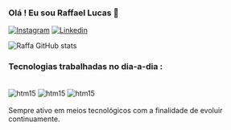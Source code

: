 

### Olá ! Eu sou Raffael Lucas 🤙

[![Instagram](https://img.shields.io/badge/Instagram-E4405F?style=for-the-badge&logo=instagram&logoColor=white)](https://instagram.com/raffaelucasss)
[![Linkedin](https://img.shields.io/badge/LinkedIn-0077B5?style=for-the-badge&logo=linkedin&logoColor=white)](https://www.linkedin.com/in/raffael-lucas-125839270/)

![Raffa GitHub stats](https://github-readme-stats.vercel.app/api?username=raffaellucass&show_icons=true&theme=tokyonight)

### Tecnologias trabalhadas no dia-a-dia :

<div style="display: inline_block"><br/>
    <img align="center" alt="htm15" src="https://img.shields.io/badge/Python-3776AB?style=for-the-badge&logo=python&logoColor=white" />
    <img align="center" alt="htm15" src="https://img.shields.io/badge/Java-ED8B00?style=for-the-badge&logo=openjdk&logoColor=white" />
    <img align="center" alt="htm15" src="https://img.shields.io/badge/HTML-239120?style=for-the-badge&logo=html5&logoColor=white" />
</div><br/

Sempre ativo em meios tecnológicos com a finalidade de evoluir continuamente. 
